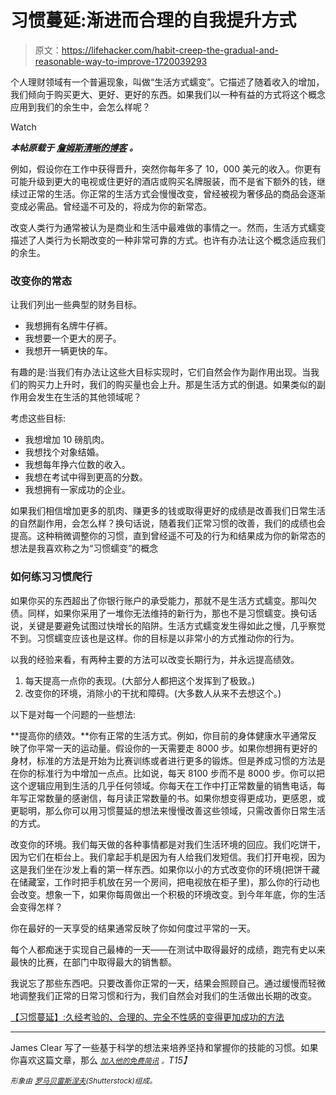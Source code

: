 # 习惯蔓延:渐进而合理的自我提升方式

> 原文：<https://lifehacker.com/habit-creep-the-gradual-and-reasonable-way-to-improve-1720039293>

个人理财领域有一个普遍现象，叫做“生活方式蠕变”。它描述了随着收入的增加，我们倾向于购买更大、更好、更好的东西。如果我们以一种有益的方式将这个概念应用到我们的余生中，会怎么样呢？

Watch

***本帖原载于*** [***詹姆斯清晰的博客***](http://jamesclear.com/habit-creep) ***。***

例如，假设你在工作中获得晋升，突然你每年多了 10，000 美元的收入。你更有可能升级到更大的电视或住更好的酒店或购买名牌服装，而不是省下额外的钱，继续过正常的生活。你正常的生活方式会慢慢改变，曾经被视为奢侈品的商品会逐渐变成必需品。曾经遥不可及的，将成为你的新常态。

改变人类行为通常被认为是商业和生活中最难做的事情之一。然而，生活方式蠕变描述了人类行为长期改变的一种非常可靠的方式。也许有办法让这个概念适应我们的余生。

### 改变你的常态

让我们列出一些典型的财务目标。

*   我想拥有名牌牛仔裤。
*   我想要一个更大的房子。
*   我想开一辆更快的车。

有趣的是:当我们有办法让这些大目标实现时，它们自然会作为副作用出现。当我们的购买力上升时，我们的购买量也会上升。那是生活方式的倒退。如果类似的副作用会发生在生活的其他领域呢？

考虑这些目标:

*   我想增加 10 磅肌肉。
*   我想找个对象结婚。
*   我想每年挣六位数的收入。
*   我想在考试中得到更高的分数。
*   我想拥有一家成功的企业。

如果我们相信增加更多的肌肉、赚更多的钱或取得更好的成绩是改善我们日常生活的自然副作用，会怎么样？换句话说，随着我们正常习惯的改善，我们的成绩也会提高。这种稍微调整你的习惯，直到曾经遥不可及的行为和结果成为你的新常态的想法是我喜欢称之为“习惯蠕变”的概念

### 如何练习习惯爬行

如果你买的东西超出了你银行账户的承受能力，那就不是生活方式蠕变。那叫欠债。同样，如果你采用了一堆你无法维持的新行为，那也不是习惯蠕变。换句话说，关键是要避免试图过快增长的陷阱。生活方式蠕变发生得如此之慢，几乎察觉不到。习惯蠕变应该也是这样。你的目标是以非常小的方式推动你的行为。

以我的经验来看，有两种主要的方法可以改变长期行为，并永远提高绩效。

1.  每天提高一点你的表现。(大部分人都把这个发挥到了极致。)
2.  改变你的环境，消除小的干扰和障碍。(大多数人从来不去想这个。)

以下是对每一个问题的一些想法:

**提高你的绩效。**你有正常的生活方式。例如，你目前的身体健康水平通常反映了你平常一天的运动量。假设你的一天需要走 8000 步。如果你想拥有更好的身材，标准的方法是开始为比赛训练或者进行更多的锻炼。但是养成习惯的方法是在你的标准行为中增加一点点。比如说，每天 8100 步而不是 8000 步。你可以把这个逻辑应用到生活的几乎任何领域。你每天在工作中打正常数量的销售电话，每年写正常数量的感谢信，每月读正常数量的书。如果你想变得更成功，更感恩，或更聪明，那么你可以用习惯蔓延的想法来慢慢改善这些领域，只需改善你日常生活的方式。

改变你的环境。我们每天做的各种事情都是对我们生活环境的回应。我们吃饼干，因为它们在柜台上。我们拿起手机是因为有人给我们发短信。我们打开电视，因为这是我们坐在沙发上看的第一样东西。如果你以小的方式改变你的环境(把饼干藏在储藏室，工作时把手机放在另一个房间，把电视放在柜子里)，那么你的行动也会改变。想象一下，如果你每周做出一个积极的环境改变。到今年年底，你的生活会变得怎样？

你在最好的一天享受的结果通常反映了你如何度过平常的一天。

每个人都痴迷于实现自己最棒的一天——在测试中取得最好的成绩，跑完有史以来最快的比赛，在部门中取得最大的销售额。

我说忘了那些东西吧。只要改善你正常的一天，结果会照顾自己。通过缓慢而轻微地调整我们正常的日常习惯和行为，我们自然会对我们的生活做出长期的改变。

[【习惯蔓延】:久经考验的、合理的、完全不性感的变得更加成功的方法](http://jamesclear.com/habit-creep)

* * *

James Clear 写了一些基于科学的想法来培养坚持和掌握你的技能的习惯。如果你喜欢这篇文章，那么 [*<small>加入他的免费简讯</small>*](http://jamesclear.com/newsletter) *<small>。</small>T15】*

*<small>形象由</small>* [*<small>罗马贝雷斯涅夫</small>*](http://www.shutterstock.com/pic-257080831/stock-vector-people-with-bad-habits-and-healthy-people-flat-vector-illustration.html?src=PCR8DmArvl3DrAinmkTLVw-1-28)*<small>(Shutterstock)组成。</small>*